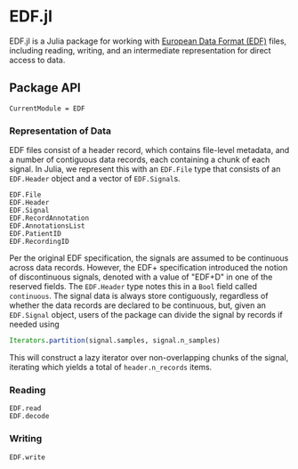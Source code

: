 # EDF.jl

EDF.jl is a Julia package for working with [European Data Format (EDF)](https://edfplus.info)
files, including reading, writing, and an intermediate representation for direct access
to data.

## Package API

```@meta
CurrentModule = EDF
```
### Representation of Data

EDF files consist of a header record, which contains file-level metadata, and a number
of contiguous data records, each containing a chunk of each signal.
In Julia, we represent this with an `EDF.File` type that consists of an `EDF.Header`
object and a vector of `EDF.Signal`s.

```@docs
EDF.File
EDF.Header
EDF.Signal
EDF.RecordAnnotation
EDF.AnnotationsList
EDF.PatientID
EDF.RecordingID
```

Per the original EDF specification, the signals are assumed to be continuous across data
records.
However, the EDF+ specification introduced the notion of discontinuous signals, denoted
with a value of "EDF+D" in one of the reserved fields.
The `EDF.Header` type notes this in a `Bool` field called `continuous`.
The signal data is always store contiguously, regardless of whether the data records are
declared to be continuous, but, given an `EDF.Signal` object, users of the package can
divide the signal by records if needed using

```julia
Iterators.partition(signal.samples, signal.n_samples)
```

This will construct a lazy iterator over non-overlapping chunks of the signal, iterating
which yields a total of `header.n_records` items.

### Reading

```@docs
EDF.read
EDF.decode
```

### Writing

```@docs
EDF.write
```
